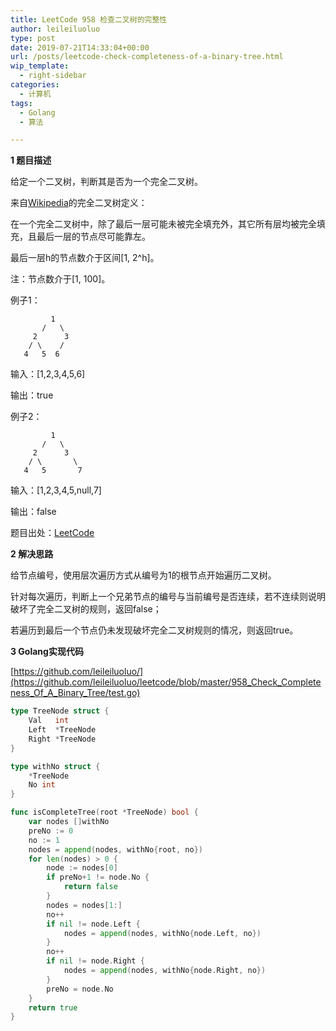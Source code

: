 ```yaml
---
title: LeetCode 958 检查二叉树的完整性
author: leileiluoluo
type: post
date: 2019-07-21T14:33:04+00:00
url: /posts/leetcode-check-completeness-of-a-binary-tree.html
wip_template:
  - right-sidebar
categories:
  - 计算机
tags:
  - Golang
  - 算法

---
```

**1 题目描述**
  
给定一个二叉树，判断其是否为一个完全二叉树。
  
来自[Wikipedia](http://en.wikipedia.org/wiki/Binary_tree#Types_of_binary_trees)的完全二叉树定义：
  
在一个完全二叉树中，除了最后一层可能未被完全填充外，其它所有层均被完全填充，且最后一层的节点尽可能靠左。
  
最后一层h的节点数介于区间[1, 2^h]。

注：节点数介于[1, 100]。

例子1：

```
         1
       /   \    
     2      3
    / \    / 
   4   5  6   
```

输入：[1,2,3,4,5,6]
  
输出：true

例子2：

```
         1
       /   \    
     2      3
    / \       \ 
   4   5       7  
```

输入：[1,2,3,4,5,null,7]
  
输出：false

题目出处：[LeetCode](https://leetcode.com/problems/check-completeness-of-a-binary-tree/)

**2 解决思路**
  
给节点编号，使用层次遍历方式从编号为1的根节点开始遍历二叉树。
  
针对每次遍历，判断上一个兄弟节点的编号与当前编号是否连续，若不连续则说明破坏了完全二叉树的规则，返回false；
  
若遍历到最后一个节点仍未发现破坏完全二叉树规则的情况，则返回true。

**3 Golang实现代码**

[https://github.com/leileiluoluo/](https://github.com/leileiluoluo/leetcode/blob/master/958_Check_Completeness_Of_A_Binary_Tree/test.go)

```go
type TreeNode struct {
    Val   int
    Left  *TreeNode
    Right *TreeNode
}

type withNo struct {
    *TreeNode
    No int
}

func isCompleteTree(root *TreeNode) bool {
    var nodes []withNo
    preNo := 0
    no := 1
    nodes = append(nodes, withNo{root, no})
    for len(nodes) > 0 {
        node := nodes[0]
        if preNo+1 != node.No {
            return false
        }
        nodes = nodes[1:]
        no++
        if nil != node.Left {
            nodes = append(nodes, withNo{node.Left, no})
        }
        no++
        if nil != node.Right {
            nodes = append(nodes, withNo{node.Right, no})
        }
        preNo = node.No
    }
    return true
}
```
